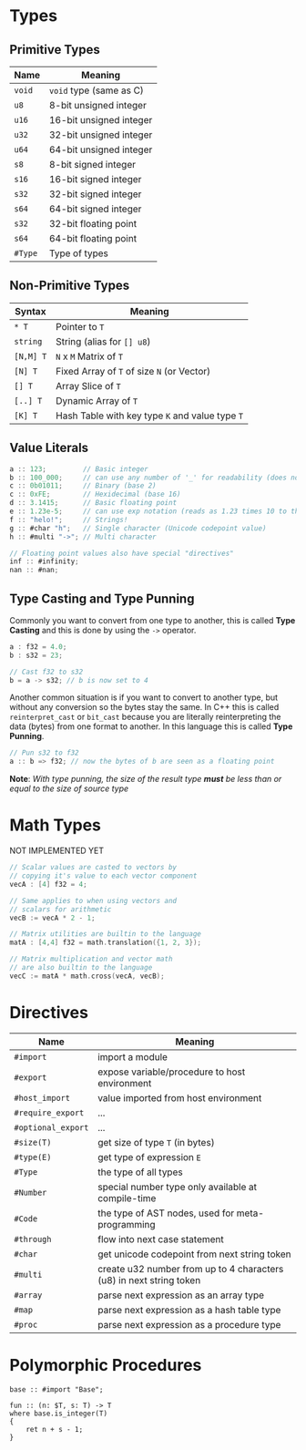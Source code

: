 # Types

## Primitive Types
| Name    | Meaning                    |
|---------| -------------------------- |
| `void`  |  `void` type (same as C)   |
| `u8`    |  8-bit unsigned integer    |
| `u16`   | 16-bit unsigned integer    |
| `u32`   | 32-bit unsigned integer    |
| `u64`   | 64-bit unsigned integer    |
| `s8`    |  8-bit signed integer      |
| `s16`   | 16-bit signed integer      |
| `s32`   | 32-bit signed integer      |
| `s64`   | 64-bit signed integer      |
| `s32`   | 32-bit floating point      |
| `s64`   | 64-bit floating point      |
| `#Type` | Type of types              |

## Non-Primitive Types
| Syntax      | Meaning                                         |
| ----------- | ----------------------------------------------- |
| `* T`       | Pointer to `T`                                  |
| `string`    | String (alias for `[] u8`)                      |
| `[N,M] T`   | `N` x `M` Matrix of `T`                         |
| `[N] T`     | Fixed Array of `T` of size `N` (or Vector)      |
| `[] T`      | Array Slice of `T`                              |
| `[..] T`    | Dynamic Array of `T`                            |
| `[K] T`     | Hash Table with key type `K` and value type `T` |

## Value Literals
```Javascript
a :: 123;         // Basic integer
b :: 100_000;     // can use any number of '_' for readability (does not affect the value)
c :: 0b01011;     // Binary (base 2)
c :: 0xFE;        // Hexidecimal (base 16)
d :: 3.1415;      // Basic floating point
e :: 1.23e-5;     // can use exp notation (reads as 1.23 times 10 to the power -5)
f :: "helo!";     // Strings!
g :: #char "h";   // Single character (Unicode codepoint value)
h :: #multi "->"; // Multi character

// Floating point values also have special "directives"
inf :: #infinity;
nan :: #nan;
```

## Type Casting and Type Punning
Commonly you want to convert from one type to another,
this is called **Type Casting** and this is done by using
the `->` operator.
```C
a : f32 = 4.0;
b : s32 = 23;

// Cast f32 to s32
b = a -> s32; // b is now set to 4
```
Another common situation is if you want to convert to another type,
but without any conversion so the bytes stay the same.
In C++ this is called `reinterpret_cast` or `bit_cast` because you
are literally reinterpreting the data (bytes) from one format to another.
In this language this is called **Type Punning**.
```C
// Pun s32 to f32
a :: b => f32; // now the bytes of b are seen as a floating point
```
**Note**: *With type punning, the size of the result type
<b>must</b> be less than or equal to the size of source type*

# Math Types
NOT IMPLEMENTED YET
```C++
// Scalar values are casted to vectors by
// copying it's value to each vector component
vecA : [4] f32 = 4;

// Same applies to when using vectors and
// scalars for arithmetic 
vecB := vecA * 2 - 1;

// Matrix utilities are builtin to the language
matA : [4,4] f32 = math.translation({1, 2, 3});

// Matrix multiplication and vector math
// are also builtin to the language
vecC := matA * math.cross(vecA, vecB);
```

# Directives
| Name               | Meaning                                                              |
| ------------------ | -------------------------------------------------------------------- |
| `#import`          | import a module                                                      |
| `#export`          | expose variable/procedure to host environment                        |
| `#host_import`     | value imported from host environment                                 |
| `#require_export`  | ...                                                                  |
| `#optional_export` | ...                                                                  |
| `#size(T)`         | get size of type `T` (in bytes)                                      |
| `#type(E)`         | get type of expression `E`                                           |
| `#Type`            | the type of all types                                                |
| `#Number`          | special number type only available at compile-time                   |
| `#Code`            | the type of AST nodes, used for meta-programming                     |
| `#through`         | flow into next case statement                                        |
| `#char`            | get unicode codepoint from next string token                         |
| `#multi`           | create u32 number from up to 4 characters (u8) in next string token  |
| `#array`           | parse next expression as an array type                               |
| `#map`             | parse next expression as a hash table type                           |
| `#proc`            | parse next expression as a procedure type                            |

# Polymorphic Procedures
```odin
base :: #import "Base";

fun :: (n: $T, s: T) -> T
where base.is_integer(T)
{
	ret n + s - 1;
}
```